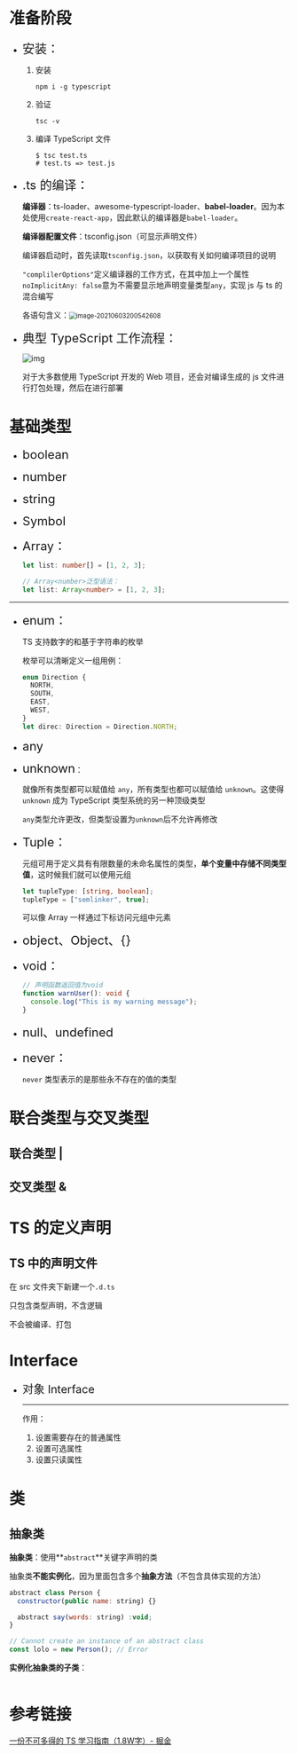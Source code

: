 # 准备阶段

+ <span style="font-size:22px">安装：</span>

    1. 安装

        ```
        npm i -g typescript
        ```

    2. 验证

        ```
        tsc -v
        ```

    3. 编译 TypeScript 文件

        ```
        $ tsc test.ts
        # test.ts => test.js
        ```

    

+ <span style="font-size:22px">.ts 的编译：</span>

    **编译器**：ts-loader、awesome-typescript-loader、**babel-loader**。因为本处使用`create-react-app`，因此默认的编译器是`babel-loader`。

    **编译器配置文件**：tsconfig.json（可显示声明文件）

    编译器启动时，首先读取`tsconfig.json`，以获取有关如何编译项目的说明

    `"complilerOptions"`定义编译器的工作方式，在其中加上一个属性`noImplicitAny: false`意为不需要显示地声明变量类型`any`，实现 js 与 ts 的混合编写

    各语句含义：<img src="C:\Users\HP\AppData\Roaming\Typora\typora-user-images\image-20210603200542608.png" alt="image-20210603200542608" style="zoom: 80%;" />



+ <span style="font-size:22px">典型 TypeScript 工作流程：</span>

    ![img](https://p1-juejin.byteimg.com/tos-cn-i-k3u1fbpfcp/dea0cbad55b246a8a7e65aec57273ade~tplv-k3u1fbpfcp-watermark.awebp)

    对于大多数使用 TypeScript 开发的 Web 项目，还会对编译生成的 js 文件进行打包处理，然后在进行部署



# 基础类型

+ <span style="font-size:22px">boolean</span>

+ <span style="font-size:22px">number</span>

+ <span style="font-size:22px">string</span>

+ <span style="font-size:22px">Symbol</span>

+ <span style="font-size:22px">Array：</span>

    ```typescript
    let list: number[] = [1, 2, 3];
    
    // Array<number>泛型语法：
    let list: Array<number> = [1, 2, 3]; 
    ```

<hr>

+ <span style="font-size:22px">enum：</span>

    TS 支持数字的和基于字符串的枚举

    枚举可以清晰定义一组用例：

    ```typescript
    enum Direction {
      NORTH,
      SOUTH,
      EAST,
      WEST,
    }
    let direc: Direction = Direction.NORTH;
    ```

    

+ <span style="font-size:22px">any</span>

+ <span style="font-size:22px">unknown</span>：

    就像所有类型都可以赋值给 `any`，所有类型也都可以赋值给 `unknown`。这使得 `unknown` 成为 TypeScript 类型系统的另一种顶级类型

    `any`类型允许更改，但类型设置为`unknown`后不允许再修改



+ <span style="font-size:22px">Tuple：</span>

    元组可用于定义具有有限数量的未命名属性的类型，**单个变量中存储不同类型值**，这时候我们就可以使用元组

    ```typescript
    let tupleType: [string, boolean];
    tupleType = ["semlinker", true];
    ```

    可以像 Array 一样通过下标访问元组中元素

+ <span style="font-size:22px">object、Object、{}</span>



+ <span style="font-size:22px">void：</span>

    ```typescript
    // 声明函数返回值为void
    function warnUser(): void {
      console.log("This is my warning message");
    }
    ```

+ <span style="font-size:22px">null、undefined</span>

+ <span style="font-size:22px">never：</span>

    `never` 类型表示的是那些永不存在的值的类型



# 联合类型与交叉类型

## 联合类型 |



## 交叉类型 &





# TS 的定义声明

## TS 中的声明文件

在 src 文件夹下新建一个`.d.ts`

只包含类型声明，不含逻辑

不会被编译、打包



# Interface

+ <span style='font-size:20px'>对象 Interface</span>

    <hr>

    作用：

    1. 设置需要存在的普通属性
    2. 设置可选属性
    3. 设置只读属性
    



# 类

## 抽象类

**抽象类**：使用**`abstract`**关键字声明的类

抽象类**不能实例化**，因为里面包含多个**抽象方法**（不包含具体实现的方法）

```js
abstract class Person {
  constructor(public name: string) {}

  abstract say(words: string) :void;
}

// Cannot create an instance of an abstract class
const lolo = new Person(); // Error
```

**实例化抽象类的子类**：

```js
```





# 参考链接

[一份不可多得的 TS 学习指南（1.8W字）- 掘金](https://juejin.cn/post/6872111128135073806)

